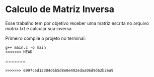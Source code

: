 # Calculo de Matriz Inversa

Esse trabalho tem por objetivo receber uma matriz escrita no arquivo *matrix.txt* e calcular sua inversa

Primeiro compile o projeto no terminal:

```
g++ main.c -o main
<<<<<<< HEAD
```
=======
```
>>>>>>> 6997ced12384d6b5d8e0e492edaa06d9d62b2ea9
